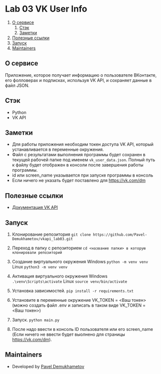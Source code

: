 # Lab 03 VK User Info

1. [О сервисе](#о-сервисе)
    1. [Стэк](#стэк)
    2. [Заметки](#заметки)
2. [Полезные ссылки](#полезные-ссылки)
3. [Запуск](#запуск)
4. [Maintainers](#maintainers)

## О сервисе

Приложение, которое получает информацию о пользователе ВКонтакте, его фолловерах и подписках, используя VK API, и сохраняет данные в файл JSON.

## Стэк
- Python
- VK API

## Заметки
- Для работы приложения необходим токен доступа VK API, который устанавливается в переменные окружения.
- Файл с результатами выполнения программы будет сохранен в текущей рабочей папке под именем `vk_user_data.json`. Полный путь к файлу будет отображен в консоли после завершения работы программы.
- id или screen_name указывается при запуске программы в консоль
- Если ничего не указать будет поставлено для https://vk.com/dm

## Полезные ссылки

- [Документация VK API](https://vk.com/dev/manuals)


## Запуск
1. Клонирование репозитория
`git clone https://github.com/Pavel-Demukhametov/vkapi_lab03.git`

2. Переход в папку с репозиторием
`cd <название папки> в которую клонировали репозиторий`

3. Создание виртуального окружения
Windows
`python -m venv venv`
Linux 
`python3 -m venv venv`

4. Активация виртуального окружения
Windows
`.\venv\Scripts\activate`
Linux
`source venv/bin/activate`

5. Установка зависимостей.
`pip install -r requirements.txt`

6. Установите в переменные окружение VK_TOKEN = <Ваш токен> (можно создать файл .env и записать в таком виде VK_TOKEN = <Ваш токен>)
 
7. Запуск. 
`python main.py`

8. После надо ввести в консоль ID пользователя или его screen_name (Если ничего не ввести будет выолнено для страницы https://vk.com/dm). 

## Maintainers

- Developed by [Pavel Demukhametov](https://github.com/Pavel-Demukhametov)